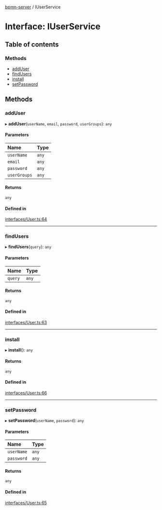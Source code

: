 [bpmn-server](../README.md) / IUserService

# Interface: IUserService

## Table of contents

### Methods

- [addUser](IUserService.md#adduser)
- [findUsers](IUserService.md#findusers)
- [install](IUserService.md#install)
- [setPassword](IUserService.md#setpassword)

## Methods

### addUser

▸ **addUser**(`userName`, `email`, `password`, `userGroups`): `any`

#### Parameters

| Name | Type |
| :------ | :------ |
| `userName` | `any` |
| `email` | `any` |
| `password` | `any` |
| `userGroups` | `any` |

#### Returns

`any`

#### Defined in

[interfaces/User.ts:64](https://bitbucket.org/ralphhanna/bpmn-server/src/2ac50a51/WebApp/bpmnServer/src/interfaces/User.ts#lines-64)

___

### findUsers

▸ **findUsers**(`query`): `any`

#### Parameters

| Name | Type |
| :------ | :------ |
| `query` | `any` |

#### Returns

`any`

#### Defined in

[interfaces/User.ts:63](https://bitbucket.org/ralphhanna/bpmn-server/src/2ac50a51/WebApp/bpmnServer/src/interfaces/User.ts#lines-63)

___

### install

▸ **install**(): `any`

#### Returns

`any`

#### Defined in

[interfaces/User.ts:66](https://bitbucket.org/ralphhanna/bpmn-server/src/2ac50a51/WebApp/bpmnServer/src/interfaces/User.ts#lines-66)

___

### setPassword

▸ **setPassword**(`userName`, `password`): `any`

#### Parameters

| Name | Type |
| :------ | :------ |
| `userName` | `any` |
| `password` | `any` |

#### Returns

`any`

#### Defined in

[interfaces/User.ts:65](https://bitbucket.org/ralphhanna/bpmn-server/src/2ac50a51/WebApp/bpmnServer/src/interfaces/User.ts#lines-65)
